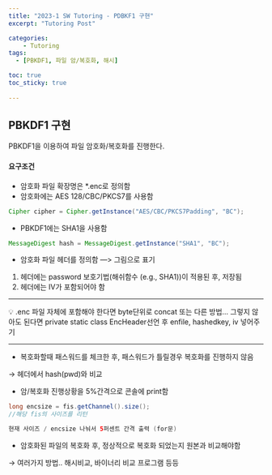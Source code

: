 ```yaml
---
title: "2023-1 SW Tutoring - PDBKF1 구현"
excerpt: "Tutoring Post"

categories:
    - Tutoring
tags:
  - [PBKDF1, 파일 암/복호화, 해시]

toc: true
toc_sticky: true
 
---
```

## PBKDF1 구현

PBKDF1을 이용하여 파일 암호화/복호화를 진행한다.

#### 요구조건

- 암호화 파일 확장명은 *.enc로 정의함
- 암호화에는 AES 128/CBC/PKCS7를 사용함

```java
Cipher cipher = Cipher.getInstance("AES/CBC/PKCS7Padding", "BC");
```

- PBKDF1에는 SHA1을 사용함

```java
MessageDigest hash = MessageDigest.getInstance("SHA1", "BC");
```

- 암호화 파일 헤더를 정의함 —> 그림으로 표기
1. 헤더에는 password 보호기법(해쉬함수 (e.g., SHA1))이 적용된 후, 저장됨
2. 헤더에는 IV가 포함되어야 함
---

<aside>
💡 .enc 파일 자체에 포함해야 한다면 byte단위로 concat 또는 다른 방법… 
그렇지 않아도 된다면 private static class EncHeader선언 후 enfile, hashedkey, iv 넣어주기

</aside>  

---
- 복호화할때 패스워드를 체크한 후, 패스워드가 틀릴경우 복호화를 진행하지 않음
    
→ 헤더에서 hash(pwd)와 비교
    
- 암/복호화 진행상황을 5%간격으로 콘솔에 print함

```java
long encsize = fis.getChannel().size();
//해당 fis의 사이즈를 리턴

현재 사이즈 / encsize 나눠서 5퍼센트 간격 출력 (for문)
```

- 암호화된 파일의 복호화 후, 정상적으로 복호화 되었는지 원본과 비교해야함
    
→ 여러가지 방법.. 해시비교, 바이너리 비교 프로그램 등등